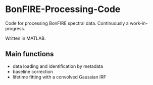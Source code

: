 # BonFIRE-Processing-Code
Code for processing BonFIRE spectral data. Continuously a work-in-progress.

Written in MATLAB.

## Main functions
* data loading and identification by metadata
* baseline correction
* lifetime fitting with a convolved Gaussian IRF
